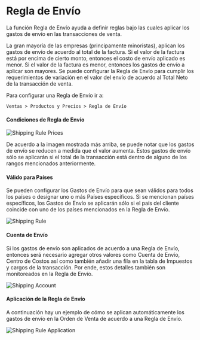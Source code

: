 <!-- add-breadcrumbs -->
# Regla de Envío

La función Regla de Envío ayuda a definir reglas bajo las cuales aplicar los gastos de envío en las transacciones de venta. 

La gran mayoría de las empresas (principamente minoristas), aplican los gastos de envío de acuerdo al total de la factura. Si el valor de la factura está por encima de cierto monto, entonces el costo de envío aplicado es menor. Si el valor de la factura es menor, entonces los gastos de envío a aplicar son mayores. Se puede configurar la Regla de Envío para cumplir los requerimientos de variación en el valor del envío de acuerdo al Total Neto de la transacción de venta.

Para configurar una Regla de Envío ir a:

`Ventas > Productos y Precios > Regla de Envío`

#### Condiciones de Regla de Envío

<img alt="Shipping Rule Prices" class="screenshot"  src="{{docs_base_url}}/assets/img/articles/shipping-charges-1.png">

De acuerdo a la imagen mostrada más arriba, se puede notar que los gastos de envío se reducen a medida que el valor aumenta. Estos gastos de envío sólo se aplicarán si el total de la transacción está dentro de alguno de los rangos mencionados anteriormente. 

#### Válido para Países

Se pueden configurar los Gastos de Envío para que sean válidos para todos los países o designar uno o más Países específicos. Si se mencionan países específicos, los Gastos de Envío se aplicarán sólo si el país del cliente coincide con uno de los países mencionados en la Regla de Envío. 

<img alt="Shipping Rule " class="screenshot"  src="{{docs_base_url}}/assets/img/articles/shipping-charges-2.gif">

#### Cuenta de Envío

Si los gastos de envío son aplicados de acuerdo a una Regla de Envío, entonces será necesario agregar otros valores como Cuenta de Envío, Centro de Costos así como también añadir una fila en la tabla de Impuestos y cargos de la transacción. Por ende, estos detalles también son monitoreados en la Regla de Envío. 

<img alt="Shipping Account" class="screenshot"  src="{{docs_base_url}}/assets/img/articles/shipping-charges-3.png">

#### Aplicación de la Regla de Envío

A continuación hay un ejemplo de cómo se aplican automáticamente los gastos de envío en la Orden de Venta de acuerdo a una Regla de Envío. 

<img alt="Shipping Rule Application" class="screenshot"  src="{{docs_base_url}}/assets/img/articles/shipping-charges-4.gif">
